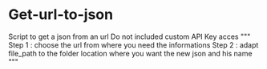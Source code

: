 # Get-url-to-json
Script to get a json from an url
Do not included custom API Key acces
"""
Step 1 : choose the url from where you need the informations
Step 2 : adapt file_path to the folder location where you want the new json and his name
"""
